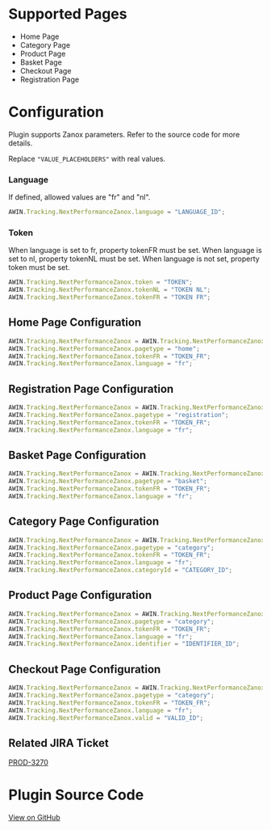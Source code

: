 
# Supported Pages

- Home Page
- Category Page
- Product Page
- Basket Page
- Checkout Page
- Registration Page

# Configuration

Plugin supports Zanox parameters. Refer to the source code for more
details.

Replace `"VALUE_PLACEHOLDERS"` with real values.

### Language

If defined, allowed values are "fr" and "nl".


``` javascript
AWIN.Tracking.NextPerformanceZanox.language = "LANGUAGE_ID";
```




### Token

When language is set to fr, property tokenFR must be set. When language
is set to nl, property tokenNL must be set. When language is not set,
property token must be set.


``` javascript
AWIN.Tracking.NextPerformanceZanox.token = "TOKEN";
AWIN.Tracking.NextPerformanceZanox.tokenNL = "TOKEN NL";
AWIN.Tracking.NextPerformanceZanox.tokenFR = "TOKEN FR";
```




## Home Page Configuration


``` javascript
AWIN.Tracking.NextPerformanceZanox = AWIN.Tracking.NextPerformanceZanox || {};
AWIN.Tracking.NextPerformanceZanox.pagetype = "home";
AWIN.Tracking.NextPerformanceZanox.tokenFR = "TOKEN_FR";
AWIN.Tracking.NextPerformanceZanox.language = "fr";
```




## Registration Page Configuration


``` javascript
AWIN.Tracking.NextPerformanceZanox = AWIN.Tracking.NextPerformanceZanox || {};
AWIN.Tracking.NextPerformanceZanox.pagetype = "registration";
AWIN.Tracking.NextPerformanceZanox.tokenFR = "TOKEN_FR";
AWIN.Tracking.NextPerformanceZanox.language = "fr";
```




## Basket Page Configuration


``` javascript
AWIN.Tracking.NextPerformanceZanox = AWIN.Tracking.NextPerformanceZanox || {};
AWIN.Tracking.NextPerformanceZanox.pagetype = "basket";
AWIN.Tracking.NextPerformanceZanox.tokenFR = "TOKEN_FR";
AWIN.Tracking.NextPerformanceZanox.language = "fr";
```




## Category Page Configuration


``` javascript
AWIN.Tracking.NextPerformanceZanox = AWIN.Tracking.NextPerformanceZanox || {};
AWIN.Tracking.NextPerformanceZanox.pagetype = "category";
AWIN.Tracking.NextPerformanceZanox.tokenFR = "TOKEN_FR";
AWIN.Tracking.NextPerformanceZanox.language = "fr";
AWIN.Tracking.NextPerformanceZanox.categoryId = "CATEGORY_ID";
```




## Product Page Configuration


``` javascript
AWIN.Tracking.NextPerformanceZanox = AWIN.Tracking.NextPerformanceZanox || {};
AWIN.Tracking.NextPerformanceZanox.pagetype = "category";
AWIN.Tracking.NextPerformanceZanox.tokenFR = "TOKEN_FR";
AWIN.Tracking.NextPerformanceZanox.language = "fr";
AWIN.Tracking.NextPerformanceZanox.identifier = "IDENTIFIER_ID";
```




## Checkout Page Configuration


``` javascript
AWIN.Tracking.NextPerformanceZanox = AWIN.Tracking.NextPerformanceZanox || {};
AWIN.Tracking.NextPerformanceZanox.pagetype = "category";
AWIN.Tracking.NextPerformanceZanox.tokenFR = "TOKEN_FR";
AWIN.Tracking.NextPerformanceZanox.language = "fr";
AWIN.Tracking.NextPerformanceZanox.valid = "VALID_ID";
```




## Related JIRA Ticket

[PROD-3270](https://jira.awin.com/browse/PROD-3270)

# Plugin Source Code

[View on
GitHub](https://github.com/awin/awin-tracking/blob/master/web/thirdparty/nextPerformanceZanox.js)